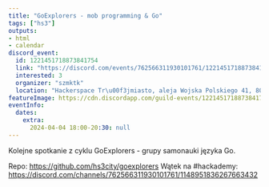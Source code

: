 ```yaml
---
title: "GoExplorers - mob programming & Go"
tags: ["hs3"]
outputs:
- html
- calendar
discord_event:
  id: 1221451718873841754
  link: "https://discord.com/events/762566311930101761/1221451718873841754"
  interested: 3
  organizer: "szmktk"
  location: "Hackerspace Tr\u00f3jmiasto, aleja Wojska Polskiego 41, 80-268 Gda\u0144sk"
featureImage: https://cdn.discordapp.com/guild-events/1221451718873841754/1690755610cdf910c070c159d45712fb.png?size=1024
eventInfo:
  dates:
    extra:
      2024-04-04 18:00-20:30: null
---
```

Kolejne spotkanie z cyklu GoExplorers - grupy samonauki języka Go.

Repo: https://github.com/hs3city/goexplorers
Wątek na #hackademy: https://discord.com/channels/762566311930101761/1148951836267663432
